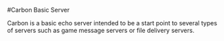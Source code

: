 #Carbon Basic Server

Carbon is a basic echo server intended to be a start point to several types of servers such as game message servers or file delivery servers.
